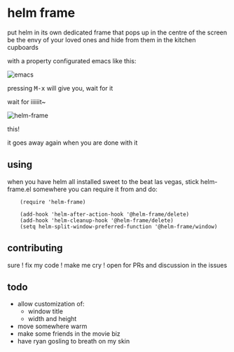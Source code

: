 # helm frame

put helm in its own dedicated frame that pops up in the centre of the screen
be the envy of your loved ones and hide from them in the kitchen cupboards

with a property configurated emacs like this:

![emacs](https://snake.dog/s/fokit/emacs.png)

pressing <kbd>M-x</kbd> will give you, wait for it

wait for iiiiiit~

![helm-frame](https://snake.dog/s/velux/helm-frame.png)

this!

it goes away again when you are done with it

## using

when you have helm all installed sweet to the beat las vegas, stick helm-frame.el somewhere you can require it from and do:

```elisp
    (require 'helm-frame)

    (add-hook 'helm-after-action-hook '@helm-frame/delete)
    (add-hook 'helm-cleanup-hook '@helm-frame/delete)
    (setq helm-split-window-preferred-function '@helm-frame/window)
```

## contributing

sure ! fix my code ! make me cry ! open for PRs and discussion in the issues

## todo

* allow customization of:
  - window title
  - width and height
* move somewhere warm
* make some friends in the movie biz
* have ryan gosling to breath on my skin
